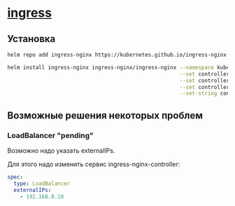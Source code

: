 # [ingress](https://kubernetes.github.io/ingress-nginx/deploy/#using-helm)

## Установка 

```bash
helm repo add ingress-nginx https://kubernetes.github.io/ingress-nginx

helm install ingress-nginx ingress-nginx/ingress-nginx --namespace kube-system \
                                                       --set controller.hostNetwork=true \
                                                       --set controller.dnsPolicy=ClusterFirstWithHostNet \
                                                       --set controller.kind=DaemonSet \
                                                       --set-string controller.config."enable-underscores-in-headers"="true"
```

## Возможные решения некоторых проблем

### LoadBalancer "pending"

Возможно надо указать externalIPs.

Для этого надо изменить сервис ingress-nginx-controller:

```yml
spec:
  type: LoadBalancer
  externalIPs:
    - 192.168.0.10
```
